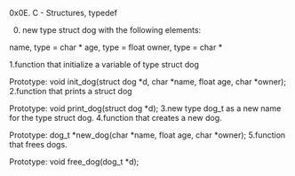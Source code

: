 0x0E. C - Structures, typedef

0. new type struct dog with the following elements:

name, type = char *
age, type = float
owner, type = char *

1.function that initialize a variable of type struct dog

Prototype: void init_dog(struct dog *d, char *name, float age, char *owner);
2.function that prints a struct dog

Prototype: void print_dog(struct dog *d);
3.new type dog_t as a new name for the type struct dog.
4.function that creates a new dog.

Prototype: dog_t *new_dog(char *name, float age, char *owner);
5.function that frees dogs.

Prototype: void free_dog(dog_t *d);
